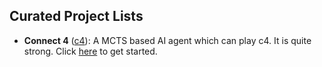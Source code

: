 ## Curated Project Lists

- **Connect 4** ([c4](./c4)): A MCTS based AI agent which can play c4. It is
  quite strong.  Click [here](c4/README.md) to get started.
